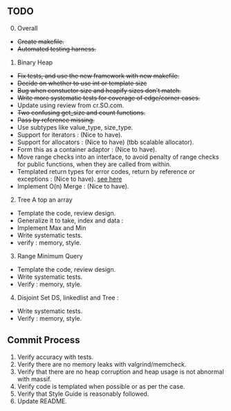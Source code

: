 
TODO
----
0. Overall
 * ~~Create makefile.~~
 * ~~Automated testing harness.~~

1. Binary Heap
 * ~~Fix tests, and use the new framework with new makefile.~~
 * ~~Decide on whether to use int or template size~~
 * ~~Bug when constuctor size and heapify sizes don't match.~~
 * ~~Write more systematic tests for coverage of edge/corner cases.~~
 * Update using review from cr.SO.com.
  * ~~Two confusing get\_size and count functions.~~
  * ~~Pass by reference missing.~~
  * Use subtypes like value\_type, size\_type.
  * Support for iterators  : (Nice to have).
  * Support for allocators : (Nice to have) (tbb scalable allocator).
  * Form this as a container adaptor : (Nice to have).
 * Move range checks into an interface, to avoid penalty of range checks for public functions, when they are called from within.
 * Templated return types for error codes, return by reference or exceptions : (Nice to have).
   [see here](http://stackoverflow.com/questions/3157098/whats-the-right-approach-to-return-error-codes-in-c)
 * Implement O(n) Merge : (Nice to have).

2. Tree A top an array
 * Template the code, review design.
 * Generalize it to take, index and data :
 * Implement Max and Min
 * Write systematic tests.
 * verify : memory, style.

3. Range Minimum Query 
 * Template the code, review design.
 * Write systematic tests. 
 * Verify : memory, style.

4. Disjoint Set DS, linkedlist and Tree : 
 * Write systematic tests. 
 * Verify : memory, style.
   

Commit Process
--------------
1. Verify accuracy with tests.
2. Verify there are no memory leaks with valgrind/memcheck.
3. Verify that there are no heap corruption and heap usage is not abnormal with massif.
4. Verify code is templated when possible or as per the case.
5. Verify that Style Guide is reasonably followed.
6. Update README.
